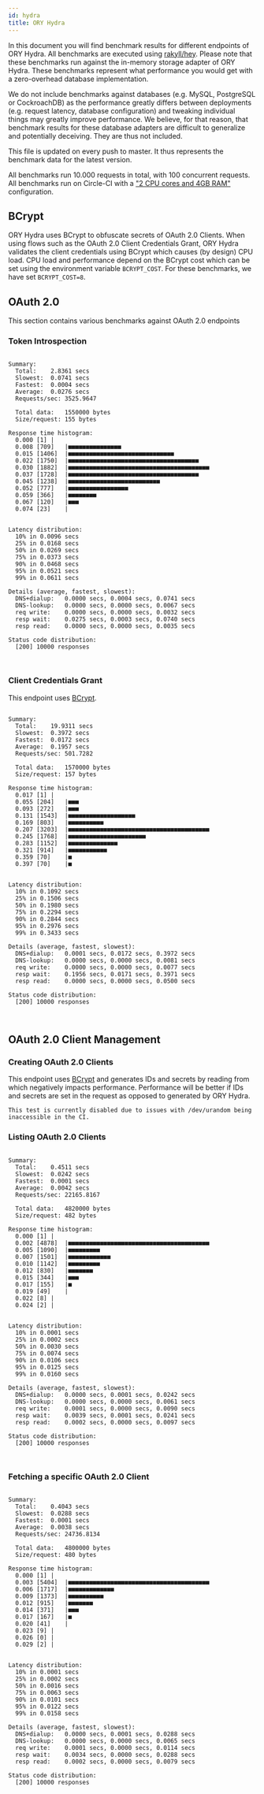 ```yaml
---
id: hydra
title: ORY Hydra
---
```


In this document you will find benchmark results for different endpoints of ORY
Hydra. All benchmarks are executed using
[rakyll/hey](https://github.com/rakyll/hey). Please note that these benchmarks
run against the in-memory storage adapter of ORY Hydra. These benchmarks
represent what performance you would get with a zero-overhead database
implementation.

We do not include benchmarks against databases (e.g. MySQL, PostgreSQL or
CockroachDB) as the performance greatly differs between deployments (e.g.
request latency, database configuration) and tweaking individual things may
greatly improve performance. We believe, for that reason, that benchmark results
for these database adapters are difficult to generalize and potentially
deceiving. They are thus not included.

This file is updated on every push to master. It thus represents the benchmark
data for the latest version.

All benchmarks run 10.000 requests in total, with 100 concurrent requests. All
benchmarks run on Circle-CI with a
["2 CPU cores and 4GB RAM"](https://support.circleci.com/hc/en-us/articles/360000489307-Why-do-my-tests-take-longer-to-run-on-CircleCI-than-locally-)
configuration.

## BCrypt

ORY Hydra uses BCrypt to obfuscate secrets of OAuth 2.0 Clients. When using
flows such as the OAuth 2.0 Client Credentials Grant, ORY Hydra validates the
client credentials using BCrypt which causes (by design) CPU load. CPU load and
performance depend on the BCrypt cost which can be set using the environment
variable `BCRYPT_COST`. For these benchmarks, we have set `BCRYPT_COST=8`.

## OAuth 2.0

This section contains various benchmarks against OAuth 2.0 endpoints

### Token Introspection

```

Summary:
  Total:	2.8361 secs
  Slowest:	0.0741 secs
  Fastest:	0.0004 secs
  Average:	0.0276 secs
  Requests/sec:	3525.9647

  Total data:	1550000 bytes
  Size/request:	155 bytes

Response time histogram:
  0.000 [1]	|
  0.008 [709]	|■■■■■■■■■■■■■■■
  0.015 [1406]	|■■■■■■■■■■■■■■■■■■■■■■■■■■■■■■
  0.022 [1750]	|■■■■■■■■■■■■■■■■■■■■■■■■■■■■■■■■■■■■■
  0.030 [1882]	|■■■■■■■■■■■■■■■■■■■■■■■■■■■■■■■■■■■■■■■■
  0.037 [1728]	|■■■■■■■■■■■■■■■■■■■■■■■■■■■■■■■■■■■■■
  0.045 [1238]	|■■■■■■■■■■■■■■■■■■■■■■■■■■
  0.052 [777]	|■■■■■■■■■■■■■■■■■
  0.059 [366]	|■■■■■■■■
  0.067 [120]	|■■■
  0.074 [23]	|


Latency distribution:
  10% in 0.0096 secs
  25% in 0.0168 secs
  50% in 0.0269 secs
  75% in 0.0373 secs
  90% in 0.0468 secs
  95% in 0.0521 secs
  99% in 0.0611 secs

Details (average, fastest, slowest):
  DNS+dialup:	0.0000 secs, 0.0004 secs, 0.0741 secs
  DNS-lookup:	0.0000 secs, 0.0000 secs, 0.0067 secs
  req write:	0.0000 secs, 0.0000 secs, 0.0032 secs
  resp wait:	0.0275 secs, 0.0003 secs, 0.0740 secs
  resp read:	0.0000 secs, 0.0000 secs, 0.0035 secs

Status code distribution:
  [200]	10000 responses



```

### Client Credentials Grant

This endpoint uses [BCrypt](#bcrypt).

```

Summary:
  Total:	19.9311 secs
  Slowest:	0.3972 secs
  Fastest:	0.0172 secs
  Average:	0.1957 secs
  Requests/sec:	501.7282

  Total data:	1570000 bytes
  Size/request:	157 bytes

Response time histogram:
  0.017 [1]	|
  0.055 [204]	|■■■
  0.093 [272]	|■■■
  0.131 [1543]	|■■■■■■■■■■■■■■■■■■■
  0.169 [803]	|■■■■■■■■■■
  0.207 [3203]	|■■■■■■■■■■■■■■■■■■■■■■■■■■■■■■■■■■■■■■■■
  0.245 [1768]	|■■■■■■■■■■■■■■■■■■■■■■
  0.283 [1152]	|■■■■■■■■■■■■■■
  0.321 [914]	|■■■■■■■■■■■
  0.359 [70]	|■
  0.397 [70]	|■


Latency distribution:
  10% in 0.1092 secs
  25% in 0.1506 secs
  50% in 0.1980 secs
  75% in 0.2294 secs
  90% in 0.2844 secs
  95% in 0.2976 secs
  99% in 0.3433 secs

Details (average, fastest, slowest):
  DNS+dialup:	0.0001 secs, 0.0172 secs, 0.3972 secs
  DNS-lookup:	0.0000 secs, 0.0000 secs, 0.0081 secs
  req write:	0.0000 secs, 0.0000 secs, 0.0077 secs
  resp wait:	0.1956 secs, 0.0171 secs, 0.3971 secs
  resp read:	0.0000 secs, 0.0000 secs, 0.0500 secs

Status code distribution:
  [200]	10000 responses



```

## OAuth 2.0 Client Management

### Creating OAuth 2.0 Clients

This endpoint uses [BCrypt](#bcrypt) and generates IDs and secrets by reading
from which negatively impacts performance. Performance will be better if IDs and
secrets are set in the request as opposed to generated by ORY Hydra.

```
This test is currently disabled due to issues with /dev/urandom being inaccessible in the CI.
```

### Listing OAuth 2.0 Clients

```

Summary:
  Total:	0.4511 secs
  Slowest:	0.0242 secs
  Fastest:	0.0001 secs
  Average:	0.0042 secs
  Requests/sec:	22165.8167

  Total data:	4820000 bytes
  Size/request:	482 bytes

Response time histogram:
  0.000 [1]	|
  0.002 [4878]	|■■■■■■■■■■■■■■■■■■■■■■■■■■■■■■■■■■■■■■■■
  0.005 [1090]	|■■■■■■■■■
  0.007 [1501]	|■■■■■■■■■■■■
  0.010 [1142]	|■■■■■■■■■
  0.012 [830]	|■■■■■■■
  0.015 [344]	|■■■
  0.017 [155]	|■
  0.019 [49]	|
  0.022 [8]	|
  0.024 [2]	|


Latency distribution:
  10% in 0.0001 secs
  25% in 0.0002 secs
  50% in 0.0030 secs
  75% in 0.0074 secs
  90% in 0.0106 secs
  95% in 0.0125 secs
  99% in 0.0160 secs

Details (average, fastest, slowest):
  DNS+dialup:	0.0000 secs, 0.0001 secs, 0.0242 secs
  DNS-lookup:	0.0000 secs, 0.0000 secs, 0.0061 secs
  req write:	0.0001 secs, 0.0000 secs, 0.0090 secs
  resp wait:	0.0039 secs, 0.0001 secs, 0.0241 secs
  resp read:	0.0002 secs, 0.0000 secs, 0.0097 secs

Status code distribution:
  [200]	10000 responses



```

### Fetching a specific OAuth 2.0 Client

```

Summary:
  Total:	0.4043 secs
  Slowest:	0.0288 secs
  Fastest:	0.0001 secs
  Average:	0.0038 secs
  Requests/sec:	24736.8134

  Total data:	4800000 bytes
  Size/request:	480 bytes

Response time histogram:
  0.000 [1]	|
  0.003 [5404]	|■■■■■■■■■■■■■■■■■■■■■■■■■■■■■■■■■■■■■■■■
  0.006 [1717]	|■■■■■■■■■■■■■
  0.009 [1373]	|■■■■■■■■■■
  0.012 [915]	|■■■■■■■
  0.014 [371]	|■■■
  0.017 [167]	|■
  0.020 [41]	|
  0.023 [9]	|
  0.026 [0]	|
  0.029 [2]	|


Latency distribution:
  10% in 0.0001 secs
  25% in 0.0002 secs
  50% in 0.0016 secs
  75% in 0.0063 secs
  90% in 0.0101 secs
  95% in 0.0122 secs
  99% in 0.0158 secs

Details (average, fastest, slowest):
  DNS+dialup:	0.0000 secs, 0.0001 secs, 0.0288 secs
  DNS-lookup:	0.0000 secs, 0.0000 secs, 0.0065 secs
  req write:	0.0001 secs, 0.0000 secs, 0.0114 secs
  resp wait:	0.0034 secs, 0.0000 secs, 0.0288 secs
  resp read:	0.0002 secs, 0.0000 secs, 0.0079 secs

Status code distribution:
  [200]	10000 responses



```
